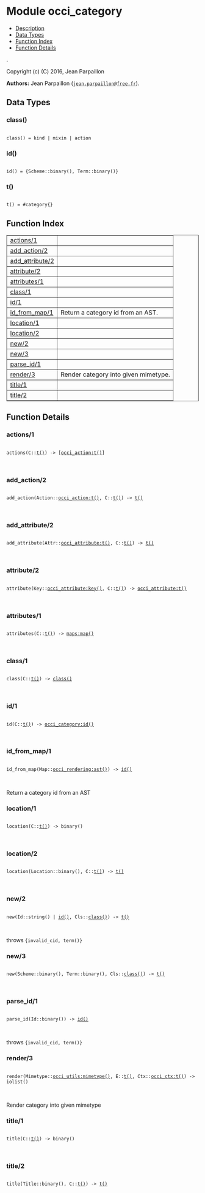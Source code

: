 

# Module occi_category #
* [Description](#description)
* [Data Types](#types)
* [Function Index](#index)
* [Function Details](#functions)

.

Copyright (c) (C) 2016, Jean Parpaillon

__Authors:__ Jean Parpaillon ([`jean.parpaillon@free.fr`](mailto:jean.parpaillon@free.fr)).

<a name="types"></a>

## Data Types ##




### <a name="type-class">class()</a> ###


<pre><code>
class() = kind | mixin | action
</code></pre>




### <a name="type-id">id()</a> ###


<pre><code>
id() = {Scheme::binary(), Term::binary()}
</code></pre>




### <a name="type-t">t()</a> ###


<pre><code>
t() = #category{}
</code></pre>

<a name="index"></a>

## Function Index ##


<table width="100%" border="1" cellspacing="0" cellpadding="2" summary="function index"><tr><td valign="top"><a href="#actions-1">actions/1</a></td><td></td></tr><tr><td valign="top"><a href="#add_action-2">add_action/2</a></td><td></td></tr><tr><td valign="top"><a href="#add_attribute-2">add_attribute/2</a></td><td></td></tr><tr><td valign="top"><a href="#attribute-2">attribute/2</a></td><td></td></tr><tr><td valign="top"><a href="#attributes-1">attributes/1</a></td><td></td></tr><tr><td valign="top"><a href="#class-1">class/1</a></td><td></td></tr><tr><td valign="top"><a href="#id-1">id/1</a></td><td></td></tr><tr><td valign="top"><a href="#id_from_map-1">id_from_map/1</a></td><td>Return a category id from an AST.</td></tr><tr><td valign="top"><a href="#location-1">location/1</a></td><td></td></tr><tr><td valign="top"><a href="#location-2">location/2</a></td><td></td></tr><tr><td valign="top"><a href="#new-2">new/2</a></td><td></td></tr><tr><td valign="top"><a href="#new-3">new/3</a></td><td></td></tr><tr><td valign="top"><a href="#parse_id-1">parse_id/1</a></td><td></td></tr><tr><td valign="top"><a href="#render-3">render/3</a></td><td>Render category into given mimetype.</td></tr><tr><td valign="top"><a href="#title-1">title/1</a></td><td></td></tr><tr><td valign="top"><a href="#title-2">title/2</a></td><td></td></tr></table>


<a name="functions"></a>

## Function Details ##

<a name="actions-1"></a>

### actions/1 ###

<pre><code>
actions(C::<a href="#type-t">t()</a>) -&gt; [<a href="occi_action.md#type-t">occi_action:t()</a>]
</code></pre>
<br />

<a name="add_action-2"></a>

### add_action/2 ###

<pre><code>
add_action(Action::<a href="occi_action.md#type-t">occi_action:t()</a>, C::<a href="#type-t">t()</a>) -&gt; <a href="#type-t">t()</a>
</code></pre>
<br />

<a name="add_attribute-2"></a>

### add_attribute/2 ###

<pre><code>
add_attribute(Attr::<a href="occi_attribute.md#type-t">occi_attribute:t()</a>, C::<a href="#type-t">t()</a>) -&gt; <a href="#type-t">t()</a>
</code></pre>
<br />

<a name="attribute-2"></a>

### attribute/2 ###

<pre><code>
attribute(Key::<a href="occi_attribute.md#type-key">occi_attribute:key()</a>, C::<a href="#type-t">t()</a>) -&gt; <a href="occi_attribute.md#type-t">occi_attribute:t()</a>
</code></pre>
<br />

<a name="attributes-1"></a>

### attributes/1 ###

<pre><code>
attributes(C::<a href="#type-t">t()</a>) -&gt; <a href="maps.md#type-map">maps:map()</a>
</code></pre>
<br />

<a name="class-1"></a>

### class/1 ###

<pre><code>
class(C::<a href="#type-t">t()</a>) -&gt; <a href="#type-class">class()</a>
</code></pre>
<br />

<a name="id-1"></a>

### id/1 ###

<pre><code>
id(C::<a href="#type-t">t()</a>) -&gt; <a href="occi_category.md#type-id">occi_category:id()</a>
</code></pre>
<br />

<a name="id_from_map-1"></a>

### id_from_map/1 ###

<pre><code>
id_from_map(Map::<a href="occi_rendering.md#type-ast">occi_rendering:ast()</a>) -&gt; <a href="#type-id">id()</a>
</code></pre>
<br />

Return a category id from an AST

<a name="location-1"></a>

### location/1 ###

<pre><code>
location(C::<a href="#type-t">t()</a>) -&gt; binary()
</code></pre>
<br />

<a name="location-2"></a>

### location/2 ###

<pre><code>
location(Location::binary(), C::<a href="#type-t">t()</a>) -&gt; <a href="#type-t">t()</a>
</code></pre>
<br />

<a name="new-2"></a>

### new/2 ###

<pre><code>
new(Id::string() | <a href="#type-id">id()</a>, Cls::<a href="#type-class">class()</a>) -&gt; <a href="#type-t">t()</a>
</code></pre>
<br />

throws `{invalid_cid, term()}`

<a name="new-3"></a>

### new/3 ###

<pre><code>
new(Scheme::binary(), Term::binary(), Cls::<a href="#type-class">class()</a>) -&gt; <a href="#type-t">t()</a>
</code></pre>
<br />

<a name="parse_id-1"></a>

### parse_id/1 ###

<pre><code>
parse_id(Id::binary()) -&gt; <a href="#type-id">id()</a>
</code></pre>
<br />

throws `{invalid_cid, term()}`

<a name="render-3"></a>

### render/3 ###

<pre><code>
render(Mimetype::<a href="occi_utils.md#type-mimetype">occi_utils:mimetype()</a>, E::<a href="#type-t">t()</a>, Ctx::<a href="occi_ctx.md#type-t">occi_ctx:t()</a>) -&gt; iolist()
</code></pre>
<br />

Render category into given mimetype

<a name="title-1"></a>

### title/1 ###

<pre><code>
title(C::<a href="#type-t">t()</a>) -&gt; binary()
</code></pre>
<br />

<a name="title-2"></a>

### title/2 ###

<pre><code>
title(Title::binary(), C::<a href="#type-t">t()</a>) -&gt; <a href="#type-t">t()</a>
</code></pre>
<br />

